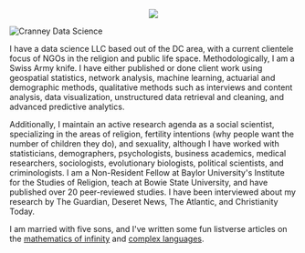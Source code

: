 <p align="center">
  <img width=".5" height=".51" src="https://user-images.githubusercontent.com/28068645/127241382-4f8330f8-ff19-4600-9472-57582e453bba.png">
</p>

![Cranney Data Science](https://user-images.githubusercontent.com/28068645/127241382-4f8330f8-ff19-4600-9472-57582e453bba.png)

I have a data science LLC based out of the DC area, with a current clientele focus of NGOs in the religion and public life space. Methodologically, I am a Swiss Army knife. I have either published or done client work using geospatial statistics, network analysis, machine learning, actuarial and demographic methods, qualitative methods such as interviews and content analysis, data visualization, unstructured data retrieval and cleaning, and advanced predictive analytics. 

Additionally, I maintain an active research agenda as a social scientist, specializing in the areas of religion, fertility intentions (why people want the number of children they do), and sexuality, although I have worked with statisticians, demographers, psychologists, business academics, medical researchers, sociologists, evolutionary biologists, political scientists, and criminologists. I am a Non-Resident Fellow at Baylor University's Institute for the Studies of Religion, teach at Bowie State University, and have published over 20 peer-reviewed studies. I have been interviewed about my research by The Guardian, Deseret News, The Atlantic, and Christianity Today. 

I am married with five sons, and I've written some fun listverse articles on the [mathematics of infinity](https://listverse.com/2018/04/26/10-facts-from-the-bizarre-world-of-infinite-math/) and [complex languages](https://listverse.com/2020/11/30/top-10-complex-human-languages-2020/). 


